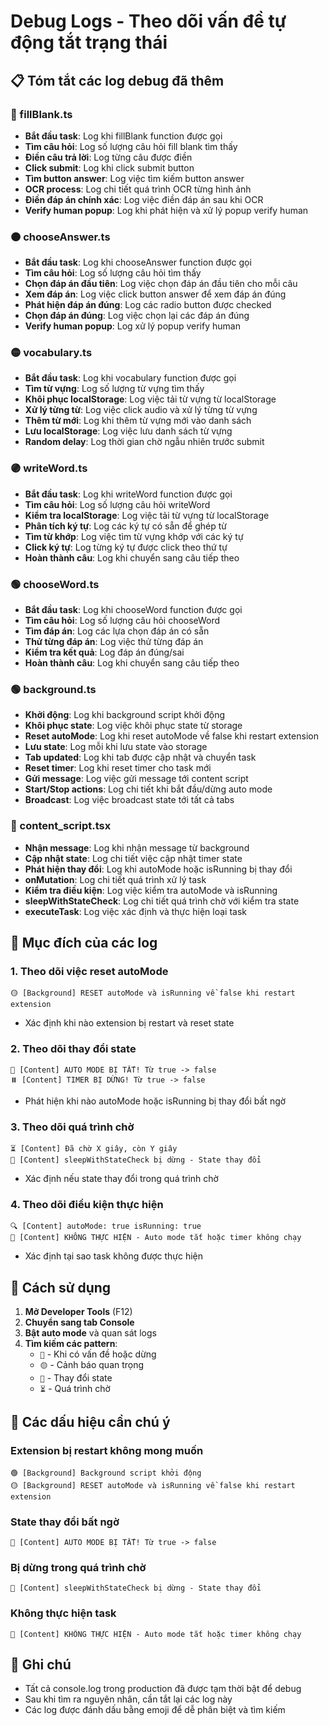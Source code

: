 # Debug Logs - Theo dõi vấn đề tự động tắt trạng thái

## 📋 Tóm tắt các log debug đã thêm

### 🔵 fillBlank.ts
- **Bắt đầu task**: Log khi fillBlank function được gọi
- **Tìm câu hỏi**: Log số lượng câu hỏi fill blank tìm thấy
- **Điền câu trả lời**: Log từng câu được điền
- **Click submit**: Log khi click submit button
- **Tìm button answer**: Log việc tìm kiếm button answer
- **OCR process**: Log chi tiết quá trình OCR từng hình ảnh
- **Điền đáp án chính xác**: Log việc điền đáp án sau khi OCR
- **Verify human popup**: Log khi phát hiện và xử lý popup verify human

### 🟠 chooseAnswer.ts
- **Bắt đầu task**: Log khi chooseAnswer function được gọi
- **Tìm câu hỏi**: Log số lượng câu hỏi tìm thấy
- **Chọn đáp án đầu tiên**: Log việc chọn đáp án đầu tiên cho mỗi câu
- **Xem đáp án**: Log việc click button answer để xem đáp án đúng
- **Phát hiện đáp án đúng**: Log các radio button được checked
- **Chọn đáp án đúng**: Log việc chọn lại các đáp án đúng
- **Verify human popup**: Log xử lý popup verify human

### 🟡 vocabulary.ts
- **Bắt đầu task**: Log khi vocabulary function được gọi
- **Tìm từ vựng**: Log số lượng từ vựng tìm thấy
- **Khôi phục localStorage**: Log việc tải từ vựng từ localStorage
- **Xử lý từng từ**: Log việc click audio và xử lý từng từ vựng
- **Thêm từ mới**: Log khi thêm từ vựng mới vào danh sách
- **Lưu localStorage**: Log việc lưu danh sách từ vựng
- **Random delay**: Log thời gian chờ ngẫu nhiên trước submit

### 🟣 writeWord.ts
- **Bắt đầu task**: Log khi writeWord function được gọi
- **Tìm câu hỏi**: Log số lượng câu hỏi writeWord
- **Kiểm tra localStorage**: Log việc tải từ vựng từ localStorage
- **Phân tích ký tự**: Log các ký tự có sẵn để ghép từ
- **Tìm từ khớp**: Log việc tìm từ vựng khớp với các ký tự
- **Click ký tự**: Log từng ký tự được click theo thứ tự
- **Hoàn thành câu**: Log khi chuyển sang câu tiếp theo

### 🟢 chooseWord.ts
- **Bắt đầu task**: Log khi chooseWord function được gọi
- **Tìm câu hỏi**: Log số lượng câu hỏi chooseWord
- **Tìm đáp án**: Log các lựa chọn đáp án có sẵn
- **Thử từng đáp án**: Log việc thử từng đáp án
- **Kiểm tra kết quả**: Log đáp án đúng/sai
- **Hoàn thành câu**: Log khi chuyển sang câu tiếp theo

### 🟢 background.ts
- **Khởi động**: Log khi background script khởi động
- **Khôi phục state**: Log việc khôi phục state từ storage
- **Reset autoMode**: Log khi reset autoMode về false khi restart extension
- **Lưu state**: Log mỗi khi lưu state vào storage
- **Tab updated**: Log khi tab được cập nhật và chuyển task
- **Reset timer**: Log khi reset timer cho task mới
- **Gửi message**: Log việc gửi message tới content script
- **Start/Stop actions**: Log chi tiết khi bắt đầu/dừng auto mode
- **Broadcast**: Log việc broadcast state tới tất cả tabs

### 🔄 content_script.tsx
- **Nhận message**: Log khi nhận message từ background
- **Cập nhật state**: Log chi tiết việc cập nhật timer state
- **Phát hiện thay đổi**: Log khi autoMode hoặc isRunning bị thay đổi
- **onMutation**: Log chi tiết quá trình xử lý task
- **Kiểm tra điều kiện**: Log việc kiểm tra autoMode và isRunning
- **sleepWithStateCheck**: Log chi tiết quá trình chờ với kiểm tra state
- **executeTask**: Log việc xác định và thực hiện loại task

## 🎯 Mục đích của các log

### 1. Theo dõi việc reset autoMode
```
🟡 [Background] RESET autoMode và isRunning về false khi restart extension
```
- Xác định khi nào extension bị restart và reset state

### 2. Theo dõi thay đổi state
```
🛑 [Content] AUTO MODE BỊ TẮT! Từ true -> false
⏸️ [Content] TIMER BỊ DỪNG! Từ true -> false
```
- Phát hiện khi nào autoMode hoặc isRunning bị thay đổi bất ngờ

### 3. Theo dõi quá trình chờ
```
⏳ [Content] Đã chờ X giây, còn Y giây
🛑 [Content] sleepWithStateCheck bị dừng - State thay đổi
```
- Xác định nếu state thay đổi trong quá trình chờ

### 4. Theo dõi điều kiện thực hiện
```
🔍 [Content] autoMode: true isRunning: true
🛑 [Content] KHÔNG THỰC HIỆN - Auto mode tắt hoặc timer không chạy
```
- Xác định tại sao task không được thực hiện

## 🔧 Cách sử dụng

1. **Mở Developer Tools** (F12)
2. **Chuyển sang tab Console**
3. **Bật auto mode** và quan sát logs
4. **Tìm kiếm các pattern**:
   - `🛑` - Khi có vấn đề hoặc dừng
   - `🟡` - Cảnh báo quan trọng
   - `🔄` - Thay đổi state
   - `⏳` - Quá trình chờ

## 🚨 Các dấu hiệu cần chú ý

### Extension bị restart không mong muốn
```
🟢 [Background] Background script khởi động
🟡 [Background] RESET autoMode và isRunning về false khi restart extension
```

### State thay đổi bất ngờ
```
🛑 [Content] AUTO MODE BỊ TẮT! Từ true -> false
```

### Bị dừng trong quá trình chờ
```
🛑 [Content] sleepWithStateCheck bị dừng - State thay đổi
```

### Không thực hiện task
```
🛑 [Content] KHÔNG THỰC HIỆN - Auto mode tắt hoặc timer không chạy
```

## 📝 Ghi chú

- Tất cả console.log trong production đã được tạm thời bật để debug
- Sau khi tìm ra nguyên nhân, cần tắt lại các log này
- Các log được đánh dấu bằng emoji để dễ phân biệt và tìm kiếm
